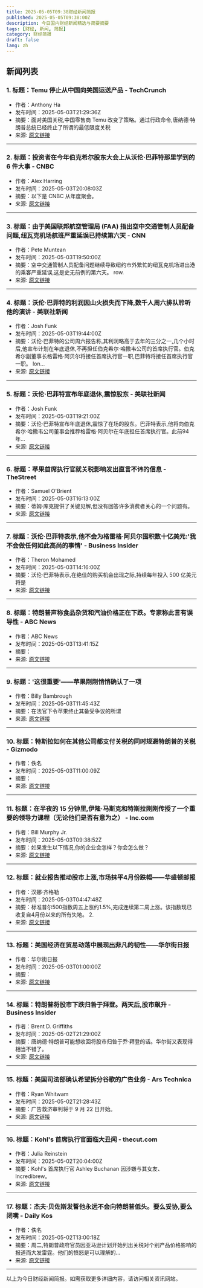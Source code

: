 ```yaml
---
title: 2025-05-05T09:38财经新闻简报
published: 2025-05-05T09:38:00Z
description: 今日国内财经新闻精选与简要摘要
tags: [财经, 新闻, 简报]
category: 财经简报
draft: false
lang: zh
---
```


## 新闻列表

### 1. 标题：Temu 停止从中国向美国运送产品 - TechCrunch
- 作者：Anthony Ha
- 发布时间：2025-05-03T21:29:36Z
- 摘要：面对美国关税,中国零售商 Temu 改变了策略。通过行政命令,唐纳德·特朗普总统已经终止了所谓的最低限度关税
- 来源: [原文链接](https://techcrunch.com/2025/05/03/temu-stops-shipping-products-from-china-to-the-us/)

---

### 2. 标题：投资者在今年伯克希尔股东大会上从沃伦·巴菲特那里学到的 6 件大事 - CNBC
- 作者：Alex Harring
- 发布时间：2025-05-03T20:08:03Z
- 摘要：以下是 CNBC 从年度聚会。
- 来源: [原文链接](https://www.cnbc.com/2025/05/03/6-big-things-investors-learned-from-warren-buffett-at-this-years-berkshire-shareholder-meeting.html)

---

### 3. 标题：由于美国联邦航空管理局 (FAA) 指出空中交通管制人员配备问题,纽瓦克机场航班严重延误已持续第六天 - CNN
- 作者：Pete Muntean
- 发布时间：2025-05-03T19:50:00Z
- 摘要：空中交通管制人员配备问题继续导致纽约市外繁忙的纽瓦克机场进出港的乘客严重延误,这是史无前例的第六天。 row.
- 来源: [原文链接](https://www.cnn.com/2025/05/02/us/newark-airport-delays-air-traffic-staffing)

---

### 4. 标题：沃伦·巴菲特的利润因山火损失而下降,数千人周六排队聆听他的演讲 - 美联社新闻
- 作者：Josh Funk
- 发布时间：2025-05-03T19:44:00Z
- 摘要：沃伦·巴菲特的公司周六报告称,其利润略高于去年的三分之一,几个小时后,他宣布计划在年底退休,不再担任伯克希尔·哈撒韦公司的首席执行官。伯克希尔副董事长格雷格·阿贝尔将接任首席执行官一职,巴菲特将接任首席执行官一职。 lon…
- 来源: [原文链接](https://apnews.com/article/berkshire-hathaway-warren-buffett-shareholders-annual-meeting-c48c85fc5e1aa24f5dd64b271e57ab2e)

---

### 5. 标题：沃伦·巴菲特宣布年底退休,震惊股东 - 美联社新闻
- 作者：Josh Funk
- 发布时间：2025-05-03T19:21:00Z
- 摘要：沃伦·巴菲特宣布年底退休,震惊了在场的股东。巴菲特表示,他将向伯克希尔·哈撒韦公司董事会推荐格雷格·阿贝尔在年底担任首席执行官。此前94 年…
- 来源: [原文链接](https://apnews.com/article/warren-buffett-berkshire-hathaway-shareholders-annual-meeting-a421061233f99859673fb131ce020d4d)

---

### 6. 标题：苹果首席执行官就关税影响发出直言不讳的信息 - TheStreet
- 作者：Samuel O&#39;Brient
- 发布时间：2025-05-03T16:13:00Z
- 摘要：蒂姆·库克提供了关键见解,但没有回答许多消费者关心的一个问题有。
- 来源: [原文链接](https://www.thestreet.com/technology/apple-ceo-sends-blunt-message-on-tariffs-impact)

---

### 7. 标题：沃伦·巴菲特表示,他不会为格雷格·阿贝尔囤积数十亿美元:'我不会做任何如此高尚的事情' - Business Insider
- 作者：Theron Mohamed
- 发布时间：2025-05-03T14:16:00Z
- 摘要：沃伦·巴菲特表示,在绝佳的购买机会出现之际,持续每年投入 500 亿美元将是
- 来源: [原文链接](https://www.businessinsider.com/warren-buffett-berkshire-cash-pile-greg-abel-annual-meeting-apple-2025-5)

---

### 8. 标题：特朗普声称食品杂货和汽油价格正在下跌。专家称此言有误导性 - ABC News
- 作者：ABC News
- 发布时间：2025-05-03T13:41:15Z
- 摘要：
- 来源: [原文链接](https://abcnews.go.com/Business/trump-claims-grocery-gas-prices-falling-experts-misleading/story?id\\\=121410734)

---

### 9. 标题：&#39;这很重要&#39;——苹果刚刚悄悄确认了一项
- 作者：Billy Bambrough
- 发布时间：2025-05-03T11:45:43Z
- 摘要：在法官下令苹果终止其备受争议的所谓
- 来源: [原文链接](https://www.forbes.com/sites/digital-assets/2025/05/03/this-is-big-apple-just-quietly-confirmed-a-huge-bitcoin-and-crypto-price-game-changer/)

---

### 10. 标题：特斯拉如何在其他公司都支付关税的同时规避特朗普的关税 - Gizmodo
- 作者：佚名
- 发布时间：2025-05-03T11:00:09Z
- 摘要：
- 来源: [原文链接](https://gizmodo.com/how-tesla-could-skirt-trumps-tariffs-while-everyone-else-pays-up-2000597589)

---

### 11. 标题：在半夜的 15 分钟里,伊隆·马斯克和特斯拉刚刚传授了一个重要的领导力课程（无论他们是否有意为之） - Inc.com
- 作者：Bill Murphy Jr.
- 发布时间：2025-05-03T09:38:52Z
- 摘要：如果发生以下情况,你的企业会怎样？你会怎么做？
- 来源: [原文链接](https://www.inc.com/bill-murphy-jr/in-15-minutes-in-the-middle-of-the-night-elon-musk-and-tesla-just-taught-a-key-leadership-lesson-whether-they-meant-to-or-not/91184109)

---

### 12. 标题：就业报告推动股市上涨,市场抹平4月份跌幅——华盛顿邮报
- 作者：汉娜·齐格勒
- 发布时间：2025-05-03T04:47:48Z
- 摘要：标准普尔500指数周五上涨约1.5%,完成连续第二周上涨。该指数现已收复自4月份以来的所有失地。 2.
- 来源: [原文链接](https://www.washingtonpost.com/business/2025/05/02/stocks-april-rebound/)

---

### 13. 标题：美国经济在贸易动荡中展现出非凡的韧性——华尔街日报
- 作者：华尔街日报
- 发布时间：2025-05-03T01:00:00Z
- 摘要：
- 来源: [原文链接](https://www.wsj.com/economy/us-economy-data-direction-trump-bb5672eb)

---

### 14. 标题：特朗普将股市下跌归咎于拜登。两天后,股市飙升 - Business Insider
- 作者：Brent D. Griffiths
- 发布时间：2025-05-02T21:29:00Z
- 摘要：唐纳德·特朗普可能想收回将股市归咎于乔·拜登的话。华尔街又表现得相当不错了。
- 来源: [原文链接](https://www.businessinsider.com/trump-blamed-biden-stock-market-reaction-liberation-day-gains-2025-5)

---

### 15. 标题：美国司法部确认希望拆分谷歌的广告业务 - Ars Technica
- 作者：Ryan Whitwam
- 发布时间：2025-05-02T21:28:43Z
- 摘要：广告救济审判将于 9 月 22 日开始。
- 来源: [原文链接](https://arstechnica.com/tech-policy/2025/05/doj-confirms-it-wants-to-break-up-googles-ad-business/)

---

### 16. 标题：Kohl&#39;s 首席执行官面临大丑闻 - thecut.com
- 作者：Julia Reinstein
- 发布时间：2025-05-02T20:04:00Z
- 摘要：Kohl&#39;s 首席执行官 Ashley Buchanan 因涉嫌与其女友、 Incredibrew。
- 来源: [原文链接](http://www.thecut.com/article/who-is-fired-kohls-ceo-ashley-buchanan-scandal-explained.html)

---

### 17. 标题：杰夫·贝佐斯发誓他永远不会向特朗普低头。要么妥协,要么闭嘴 - Daily Kos
- 作者：佚名
- 发布时间：2025-05-02T13:00:18Z
- 摘要：周二,特朗普政府官员因亚马逊计划开始列出关税对个别产品价格影响的报道而大发雷霆。他们的愤怒是可以理解的...
- 来源: [原文链接](https://www.dailykos.com/stories/2025/5/2/2319759/-Jeff-Bezos-swore-he-d-never-bow-to-Trump-Time-to-put-up-or-shut-up)

---


以上为今日财经新闻简报。如需获取更多详细内容，请访问相关资讯网站。
